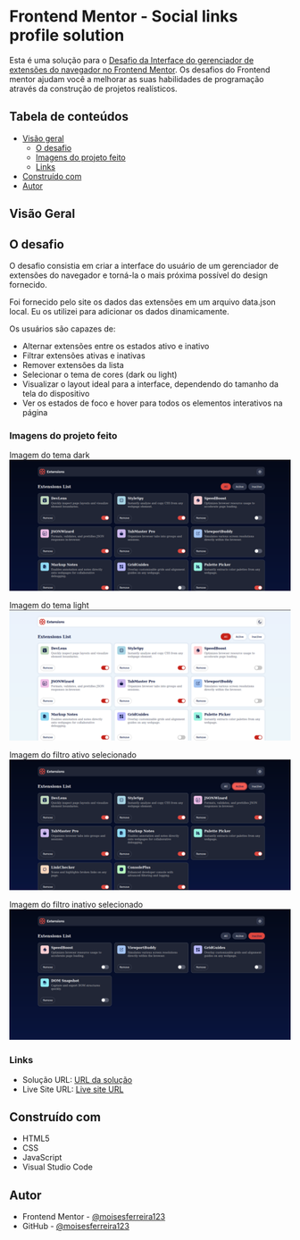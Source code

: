 # Frontend Mentor - Social links profile solution

Esta é uma solução para o 
 [Desafio da Interface do gerenciador de extensões do navegador no Frontend Mentor](https://www.frontendmentor.io/challenges/browser-extension-manager-ui-yNZnOfsMAp). Os desafios do Frontend mentor ajudam você a melhorar as suas habilidades de programação através da construção de projetos realísticos.

## Tabela de conteúdos

- [Visão geral](#visão-geral)
  - [O desafio](#o-desafio)
  - [Imagens do projeto feito](#imagens-do-projeto-feito)
  - [Links](#links)
- [Construído com](#construído-com)
- [Autor](#autor)

##  Visão Geral

## O desafio

O desafio consistia em criar a interface do usuário de um gerenciador de extensões do navegador e torná-la o mais próxima possível do design fornecido.

Foi fornecido pelo site os dados das extensões em um arquivo data.json local. Eu os utilizei para adicionar os dados dinamicamente.

Os usuários são capazes de:

- Alternar extensões entre os estados ativo e inativo
- Filtrar extensões ativas e inativas
- Remover extensões da lista
- Selecionar o tema de cores (dark ou light)
- Visualizar o layout ideal para a interface, dependendo do tamanho da tela do dispositivo
- Ver os estados de foco e hover para todos os elementos interativos na página

### Imagens do projeto feito

Imagem do tema dark
![Imagem do tema dark](./assets/my-images/dark-theme.png)

Imagem do tema light
![Imagem do tema light](./assets/my-images/light-theme.png)

Imagem do filtro ativo selecionado
![Imagem do filtro ativo selecionado](./assets/my-images/active-filter.png)

Imagem do filtro inativo selecionado
![Imagem do filtro inativo selecionado](./assets/my-images/inactive-filter.png)

### Links

- Solução URL: [URL da solução](https://github.com/moisesferreira123/browser-extensions-manager-ui-main)
- Live Site URL: [Live site URL]()


## Construído com

- HTML5
- CSS
- JavaScript
- Visual Studio Code

## Autor

- Frontend Mentor - [@moisesferreira123](https://www.frontendmentor.io/profile/moisesferreira123)
- GitHub - [@moisesferreira123](https://github.com/moisesferreira123)
